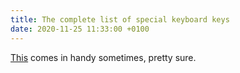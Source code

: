 ```yaml
---
title: The complete list of special keyboard keys
date: 2020-11-25 11:33:00 +0100
---
```




[This](https://www.freecodecamp.org/news/alt-codes-special-characters-keyboard-symbols-windows-list/) comes in handy sometimes, pretty sure.